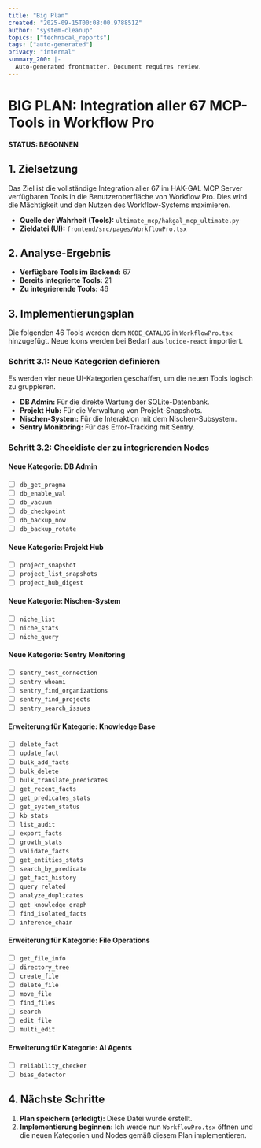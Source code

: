 ```yaml
---
title: "Big Plan"
created: "2025-09-15T00:08:00.978851Z"
author: "system-cleanup"
topics: ["technical_reports"]
tags: ["auto-generated"]
privacy: "internal"
summary_200: |-
  Auto-generated frontmatter. Document requires review.
---
```


# BIG PLAN: Integration aller 67 MCP-Tools in Workflow Pro

**STATUS: BEGONNEN**

## 1. Zielsetzung

Das Ziel ist die vollständige Integration aller 67 im HAK-GAL MCP Server verfügbaren Tools in die Benutzeroberfläche von Workflow Pro. Dies wird die Mächtigkeit und den Nutzen des Workflow-Systems maximieren.

- **Quelle der Wahrheit (Tools):** `ultimate_mcp/hakgal_mcp_ultimate.py`
- **Zieldatei (UI):** `frontend/src/pages/WorkflowPro.tsx`

## 2. Analyse-Ergebnis

- **Verfügbare Tools im Backend:** 67
- **Bereits integrierte Tools:** 21
- **Zu integrierende Tools:** 46

## 3. Implementierungsplan

Die folgenden 46 Tools werden dem `NODE_CATALOG` in `WorkflowPro.tsx` hinzugefügt. Neue Icons werden bei Bedarf aus `lucide-react` importiert.

### Schritt 3.1: Neue Kategorien definieren

Es werden vier neue UI-Kategorien geschaffen, um die neuen Tools logisch zu gruppieren.

- **DB Admin:** Für die direkte Wartung der SQLite-Datenbank.
- **Projekt Hub:** Für die Verwaltung von Projekt-Snapshots.
- **Nischen-System:** Für die Interaktion mit dem Nischen-Subsystem.
- **Sentry Monitoring:** Für das Error-Tracking mit Sentry.

### Schritt 3.2: Checkliste der zu integrierenden Nodes

#### Neue Kategorie: DB Admin
- [ ] `db_get_pragma`
- [ ] `db_enable_wal`
- [ ] `db_vacuum`
- [ ] `db_checkpoint`
- [ ] `db_backup_now`
- [ ] `db_backup_rotate`

#### Neue Kategorie: Projekt Hub
- [ ] `project_snapshot`
- [ ] `project_list_snapshots`
- [ ] `project_hub_digest`

#### Neue Kategorie: Nischen-System
- [ ] `niche_list`
- [ ] `niche_stats`
- [ ] `niche_query`

#### Neue Kategorie: Sentry Monitoring
- [ ] `sentry_test_connection`
- [ ] `sentry_whoami`
- [ ] `sentry_find_organizations`
- [ ] `sentry_find_projects`
- [ ] `sentry_search_issues`

#### Erweiterung für Kategorie: Knowledge Base
- [ ] `delete_fact`
- [ ] `update_fact`
- [ ] `bulk_add_facts`
- [ ] `bulk_delete`
- [ ] `bulk_translate_predicates`
- [ ] `get_recent_facts`
- [ ] `get_predicates_stats`
- [ ] `get_system_status`
- [ ] `kb_stats`
- [ ] `list_audit`
- [ ] `export_facts`
- [ ] `growth_stats`
- [ ] `validate_facts`
- [ ] `get_entities_stats`
- [ ] `search_by_predicate`
- [ ] `get_fact_history`
- [ ] `query_related`
- [ ] `analyze_duplicates`
- [ ] `get_knowledge_graph`
- [ ] `find_isolated_facts`
- [ ] `inference_chain`

#### Erweiterung für Kategorie: File Operations
- [ ] `get_file_info`
- [ ] `directory_tree`
- [ ] `create_file`
- [ ] `delete_file`
- [ ] `move_file`
- [ ] `find_files`
- [ ] `search`
- [ ] `edit_file`
- [ ] `multi_edit`

#### Erweiterung für Kategorie: AI Agents
- [ ] `reliability_checker`
- [ ] `bias_detector`

## 4. Nächste Schritte

1.  **Plan speichern (erledigt):** Diese Datei wurde erstellt.
2.  **Implementierung beginnen:** Ich werde nun `WorkflowPro.tsx` öffnen und die neuen Kategorien und Nodes gemäß diesem Plan implementieren.
